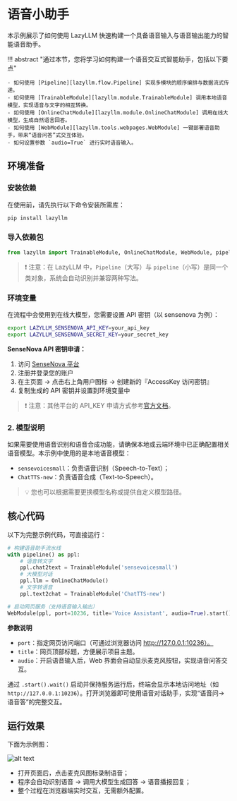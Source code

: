 # 语音小助手

本示例展示了如何使用 LazyLLM 快速构建一个具备语音输入与语音输出能力的智能语音助手。

!!! abstract "通过本节，您将学习如何构建一个语音交互式智能助手，包括以下要点"

    - 如何使用 [Pipeline][lazyllm.flow.Pipeline] 实现多模块的顺序编排与数据流式传递。
    - 如何使用 [TrainableModule][lazyllm.module.TrainableModule] 调用本地语音模型，实现语音与文字的相互转换。
    - 如何使用 [OnlineChatModule][lazyllm.module.OnlineChatModule] 调用在线大模型，生成自然语言回答。
    - 如何使用 [WebModule][lazyllm.tools.webpages.WebModule] 一键部署语音助手，带来“语音问答”式交互体验。
    - 如何设置参数 `audio=True` 进行实时语音输入。

## 环境准备

### 安装依赖

在使用前，请先执行以下命令安装所需库：

```bash
pip install lazyllm
```

### 导入依赖包

```python
from lazyllm import TrainableModule, OnlineChatModule, WebModule, pipeline
```

> ❗ 注意：在 LazyLLM 中，`Pipeline`（大写）与 `pipeline`（小写）是同一个类对象，系统会自动识别并兼容两种写法。

### 环境变量

在流程中会使用到在线大模型，您需要设置 API 密钥（以 sensenova 为例）：

```bash
export LAZYLLM_SENSENOVA_API_KEY=your_api_key
export LAZYLLM_SENSENOVA_SECRET_KEY=your_secret_key
```

**SenseNova API 密钥申请：**

1. 访问 [SenseNova 平台](https://console.sensecore.cn/)
2. 注册并登录您的账户
3. 在主页面 → 点击右上角用户图标 → 创建新的『AccessKey 访问密钥』
4. 复制生成的 API 密钥并设置到环境变量中

> ❗ 注意：其他平台的 API_KEY 申请方式参考[官方文档](docs.lazyllm.ai/)。

### 2. 模型说明

如果需要使用语音识别和语音合成功能，请确保本地或云端环境中已正确配置相关语音模型。本示例中使用的是本地语音模型：

- `sensevoicesmall`：负责语音识别（Speech-to-Text）；
- `ChatTTS-new`：负责语音合成（Text-to-Speech）。

> 💡 您也可以根据需要更换模型名称或提供自定义模型路径。

## 核心代码

以下为完整示例代码，可直接运行：

```python
# 构建语音助手流水线
with pipeline() as ppl:
    # 语音转文字
    ppl.chat2text = TrainableModule('sensevoicesmall')
    # 大模型对话
    ppl.llm = OnlineChatModule()
    # 文字转语音
    ppl.text2chat = TrainableModule('ChatTTS-new')

# 启动网页服务（支持语音输入输出）
WebModule(ppl, port=10236, title='Voice Assistant', audio=True).start().wait()
```

**参数说明**

- `port`：指定网页访问端口（可通过浏览器访问 http://127.0.0.1:10236）。
- `title`：网页顶部标题，方便展示项目主题。
- `audio`：开启语音输入后，Web 界面会自动显示麦克风按钮，实现语音问答交互。

通过 `.start().wait()` 启动并保持服务运行后，终端会显示本地访问地址（如 `http://127.0.0.1:10236`）。打开浏览器即可使用语音对话助手，实现“语音问→语音答”的完整交互。

## 运行效果

下面为示例图：

![alt text](../assets/voice_assistant_demo.png)

- 打开页面后，点击麦克风图标录制语音；
- 程序会自动识别语音 → 调用大模型生成回答 → 语音播报回复；
- 整个过程在浏览器端实时交互，无需额外配置。
